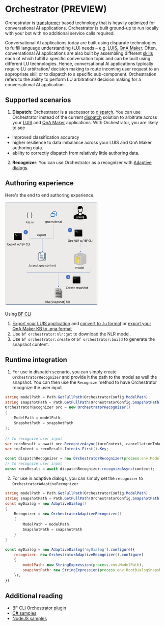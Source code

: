 # Orchestrator (PREVIEW)

Orchestrator is [transformer][4] based technology that is heavily optimized for conversational AI applications. Orchestrator is built ground-up to run locally with your bot with no additional service calls required.

Conversational AI applications today are built using disparate technologies to fulfill language understanding (LU) needs – e.g. [LUIS][1], [QnA Maker][2]. Often, conversational AI applications are also built by assembling different [skills][3] each of which fulfill a specific conversation topic and can be built using different LU technologies. Hence, conversational AI applications typically require LU arbitration/ decision making to route incoming user request to an appropriate skill or to dispatch to a specific sub-component. Orchestration refers to the ability to perform LU arbitration/ decision making for a conversational AI application.  

## Supported scenarios
1. **Dispatch**: Orchestrator is a successor to [dispatch][5]. You can use Orchestrator instead of the current [dispatch][5] solution to arbitrate across your [LUIS][1] and [QnA Maker][2] applications. With Orchestrator, you are likely to see  
- improved classification accuracy
- higher resilience to data imbalance across your LUIS and QnA Maker authoring data.
- ability to correctly dispatch from relatively little authoring data.
2. **Recognizer**: You can use Orchestrator as a recognizer with [Adaptive dialogs][6]. 

## Authoring experience

Here's the end to end authoring experience.

<img src="./docs/media/authoring.png" style="align:center; width:300px;" />

Using [BF CLI][7]

1. [Export your LUIS application][8] and [convert to .lu format][9] or [export your QnA Maker KB to .qna format][10] 
2. Use `bf orchestrator:nlr:get` to download the NLR model.
3. Use `bf orchestrator:create` or `bf orchestrator:build` to generate the snapshot content.

## Runtime integration

1. For use in dispatch scenario, you can simply create `OrchestratorRecognizer` and provide it the path to the model as well the snapshot. You can then use the `Recognize` method to have Orchestrator recognize the user input

```C# 
string modelPath = Path.GetFullPath(OrchestratorConfig.ModelPath);
string snapshotPath = Path.GetFullPath(OrchestratorConfig.SnapshotPath);
OrchestratorRecognizer orc = new OrchestratorRecognizer()
{
    ModelPath = modelPath,
    SnapshotPath = snapshotPath
};

// To recognize user input
var recoResult = await orc.RecognizeAsync(turnContext, cancellationToken);
var topIntent = recoResult.Intents.First().Key;            
```

```js
const dispatchRecognizer = new OrchestratorRecognizer(process.env.ModelPath, process.env.SnapShotPath);
// To recognize user input
const recoResult = await dispatchRecognizer.recognizeAsync(context);
```

2. For use in adaptive dialogs, you can simply set the `recognizer` to `OrchestratorAdaptiveRecognizer`

```C#
string modelPath = Path.GetFullPath(OrchestratorConfig.ModelPath);
string snapshotPath = Path.GetFullPath(OrchestratorConfig.SnapshotPath);
const myDialog = new AdaptiveDialog()
{
    Recognizer = new OrchestratorAdaptiveRecognizer()
    {
        ModelPath = modelPath,
        SnapshotPath = snapshotPath
    }
}
```

```js
const myDialog = new AdaptiveDialog('myDialog').configure({
    recognizer: new OrchestratorAdaptiveRecognizer().configure(
    {
        modelPath: new StringExpression(process.env.ModelPath),
        snapshotPath: new StringExpression(process.env.RootDialogSnapshotPath),
    });
})
```

## Additional reading
- [BF CLI Orchestrator plugin][11]
- [C# samples][12]
- [NodeJS samples][13]

[1]:https://luis.ai
[2]:https://qnamaker.ai
[3]:https://docs.microsoft.com/en-us/azure/bot-service/bot-builder-skills-overview?view=azure-bot-service-4.0
[4]:https://en.wikipedia.org/wiki/Transformer_(machine_learning_model)
[5]:https://docs.microsoft.com/en-us/azure/bot-service/bot-builder-tutorial-dispatch?view=azure-bot-service-4.0&tabs=cs
[6]:https://aka.ms/adaptive-dialogs
[7]:https://github.com/microsoft/botframework-cli
[8]:https://github.com/microsoft/botframework-cli/tree/master/packages/luis#bf-luisversionexport
[9]:https://github.com/microsoft/botframework-cli/tree/master/packages/luis#bf-luisconvert
[10]:https://github.com/microsoft/botframework-cli/tree/master/packages/qnamaker#bf-qnamakerkbexport
[11]:https://github.com/microsoft/botframework-cli/tree/beta/packages/orchestrator
[12]:./csharp_dotnetcore
[13]:./javascript_nodejs
